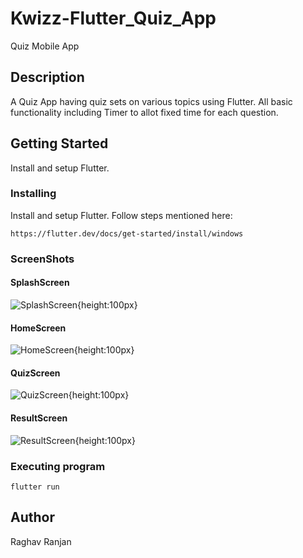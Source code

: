 # Kwizz-Flutter_Quiz_App
Quiz Mobile App


## Description


A Quiz App having quiz sets on various topics using Flutter. All basic functionality including Timer to allot fixed time for each question.

## Getting Started

Install and setup Flutter.

### Installing


Install and setup Flutter. Follow steps mentioned here:
```
https://flutter.dev/docs/get-started/install/windows
```
### ScreenShots
#### SplashScreen
![SplashScreen](https://github.com/raghavranjan005/Kwizz-Flutter_Quiz_App/blob/main/kwizz/kwizz/images/SplashScreen.jpeg){height:100px}
#### HomeScreen
![HomeScreen](https://github.com/raghavranjan005/Kwizz-Flutter_Quiz_App/blob/main/kwizz/kwizz/images/HomeScreen.jpeg){height:100px}
#### QuizScreen
![QuizScreen](https://github.com/raghavranjan005/Kwizz-Flutter_Quiz_App/blob/main/kwizz/kwizz/images/QuizScreen.jpeg){height:100px}
#### ResultScreen
![ResultScreen](https://github.com/raghavranjan005/Kwizz-Flutter_Quiz_App/blob/main/kwizz/kwizz/images/ResultScreen.jpeg){height:100px}

### Executing program

```
flutter run
```

## Author

Raghav Ranjan
